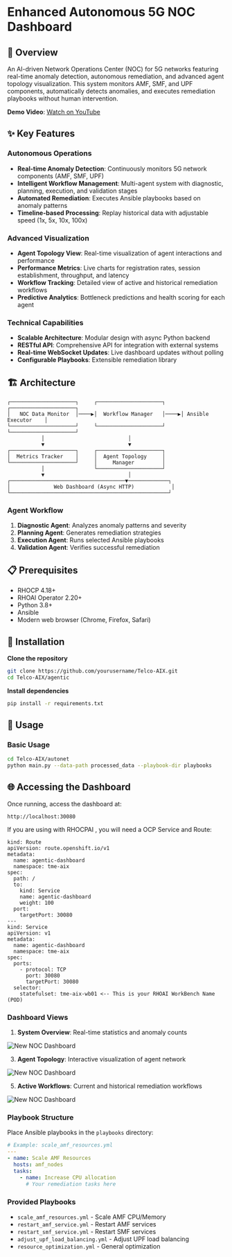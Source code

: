 # Enhanced Autonomous 5G NOC Dashboard

## 🚀 Overview

An AI-driven Network Operations Center (NOC) for 5G networks featuring real-time anomaly detection, autonomous remediation, and advanced agent topology visualization. This system monitors AMF, SMF, and UPF components, automatically detects anomalies, and executes remediation playbooks without human intervention.

**Demo Video**: [Watch on YouTube](https://www.youtube.com/watch?v=nQlEBPeQ1hk)

## ✨ Key Features

### Autonomous Operations
- **Real-time Anomaly Detection**: Continuously monitors 5G network components (AMF, SMF, UPF)
- **Intelligent Workflow Management**: Multi-agent system with diagnostic, planning, execution, and validation stages
- **Automated Remediation**: Executes Ansible playbooks based on anomaly patterns
- **Timeline-based Processing**: Replay historical data with adjustable speed (1x, 5x, 10x, 100x)

### Advanced Visualization
- **Agent Topology View**: Real-time visualization of agent interactions and performance
- **Performance Metrics**: Live charts for registration rates, session establishment, throughput, and latency
- **Workflow Tracking**: Detailed view of active and historical remediation workflows
- **Predictive Analytics**: Bottleneck predictions and health scoring for each agent

### Technical Capabilities
- **Scalable Architecture**: Modular design with async Python backend
- **RESTful API**: Comprehensive API for integration with external systems
- **Real-time WebSocket Updates**: Live dashboard updates without polling
- **Configurable Playbooks**: Extensible remediation library

## 🏗️ Architecture

```
┌─────────────────────┐     ┌─────────────────────┐     ┌─────────────────────┐
│   NOC Data Monitor  │────▶│  Workflow Manager   │────▶│ Ansible Executor    │
└─────────────────────┘     └─────────────────────┘     └─────────────────────┘
           │                           │
           ▼                           ▼
┌─────────────────────┐     ┌─────────────────────┐
│  Metrics Tracker    │     │  Agent Topology     │
└─────────────────────┘     │     Manager         │
           │                └─────────────────────┘
           ▼                           │
┌─────────────────────────────────────▼─────────────┐
│              Web Dashboard (Async HTTP)            │
└───────────────────────────────────────────────────┘
```

### Agent Workflow
1. **Diagnostic Agent**: Analyzes anomaly patterns and severity
2. **Planning Agent**: Generates remediation strategies
3. **Execution Agent**: Runs selected Ansible playbooks
4. **Validation Agent**: Verifies successful remediation

## 📋 Prerequisites

- RHOCP 4.18+
- RHOAI Operator 2.20+
- Python 3.8+
- Ansible 
- Modern web browser (Chrome, Firefox, Safari)

## 🔧 Installation

**Clone the repository**
```bash
git clone https://github.com/yourusername/Telco-AIX.git
cd Telco-AIX/agentic
```

 **Install dependencies**
```bash
pip install -r requirements.txt
```

## 🚀 Usage

### Basic Usage
```bash
cd Telco-AIX/autonet
python main.py --data-path processed_data --playbook-dir playbooks
```

## 🌐 Accessing the Dashboard

Once running, access the dashboard at:
```
http://localhost:30080
```
If you are using with RHOCPAI , you will need a OCP Service and Route:
```
kind: Route
apiVersion: route.openshift.io/v1
metadata:
  name: agentic-dashboard
  namespace: tme-aix
spec:
  path: /
  to:
    kind: Service
    name: agentic-dashboard
    weight: 100
  port:
    targetPort: 30080
---
kind: Service
apiVersion: v1
metadata:
  name: agentic-dashboard
  namespace: tme-aix
spec:
  ports:
    - protocol: TCP
      port: 30080
      targetPort: 30080
  selector:
    statefulset: tme-aix-wb01 <-- This is your RHOAI WorkBench Name (POD)

```

### Dashboard Views
1. **System Overview**: Real-time statistics and anomaly counts

![New NOC Dashboard](https://raw.githubusercontent.com/open-experiments/Telco-AIX/refs/heads/main/agentic/images/n1.png)

3. **Agent Topology**: Interactive visualization of agent network
   
![New NOC Dashboard](https://raw.githubusercontent.com/open-experiments/Telco-AIX/refs/heads/main/agentic/images/n2.png)

5. **Active Workflows**: Current and historical remediation workflows

![New NOC Dashboard](https://raw.githubusercontent.com/open-experiments/Telco-AIX/refs/heads/main/agentic/images/n3.png)


### Playbook Structure
Place Ansible playbooks in the `playbooks` directory:
```yaml
# Example: scale_amf_resources.yml
---
- name: Scale AMF Resources
  hosts: amf_nodes
  tasks:
    - name: Increase CPU allocation
      # Your remediation tasks here
```

### Provided Playbooks
- `scale_amf_resources.yml` - Scale AMF CPU/Memory
- `restart_amf_service.yml` - Restart AMF services
- `restart_smf_service.yml` - Restart SMF services  
- `adjust_upf_load_balancing.yml` - Adjust UPF load balancing
- `resource_optimization.yml` - General optimization

